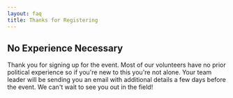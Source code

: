 ```yaml
---
layout: faq
title: Thanks for Registering
---
```


## No Experience Necessary

Thank you for signing up for the event. Most of our volunteers have no prior political experience so if you're new to this you're not alone. Your team leader will be sending you an email with additional details a few days before the event. We can't wait to see you out in the field!
